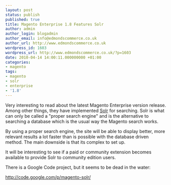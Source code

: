 ```yaml
---
layout: post
status: publish
published: true
title: Magento Enterprise 1.8 Features Solr
author: admin
author_login: blogadmin
author_email: info@edmondscommerce.co.uk
author_url: http://www.edmondscommerce.co.uk
wordpress_id: 1603
wordpress_url: http://www.edmondscommerce.co.uk/?p=1603
date: 2010-04-14 14:00:11.000000000 +01:00
categories:
- magento
tags:
- magento
- solr
- enterprise
- '1.8'
---
```

Very interesting to read about the latest Magento Enterprise version release. Among other things, they have implemented <a href="http://lucene.apache.org/solr/">Solr</a> for searching. Solr is what can only be called a "proper search engine" and is the alternative to searching a database which is the usual way the Magento search works.

By using a proper search engine, the site will be able to display better, more relevant results a lot faster than is possible with the database driven method. The main downside is that its complex to set up.

It will be interesting to see if a paid or community extension becomes available to provide Solr to community edition users.

There is a Google Code project, but it seems to be dead in the water:

http://code.google.com/p/magento-solr/
